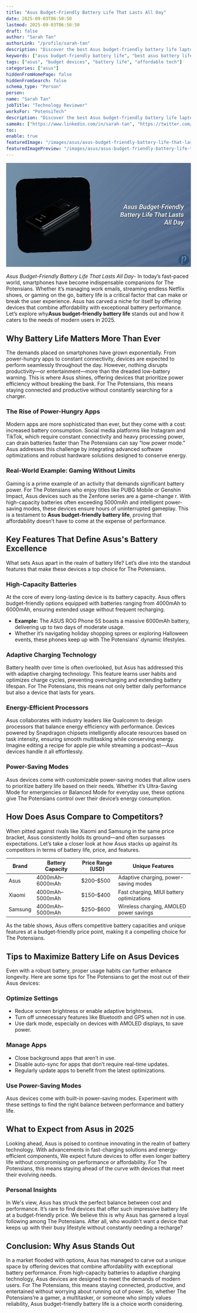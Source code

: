 ```yaml
---
title: "Asus Budget-Friendly Battery Life That Lasts All Day"
date: 2025-09-03T06:50:50
lastmod: 2025-09-03T06:50:50
draft: false
author: "Sarah Tan"
authorLink: "/profile/sarah-tan"
description: "Discover the best Asus budget-friendly battery life laptops that combine affordability, long-lasting power, and performance. Find your perfect match today!"
keywords: ["asus budget-friendly battery life", "best asus battery life laptops", "asus long-lasting budget devices"]
tags: ["asus", "budget devices", "battery life", "affordable tech"]
categories: ["asus"]
hiddenFromHomePage: false
hiddenFromSearch: false
schema_type: "Person"
person:
name: "Sarah Tan"
jobTitle: "Technology Reviewer"
worksFor: "PotensiTech"
description: "Discover the best Asus budget-friendly battery life laptops that combine affordability, long-lasting power, and performance. Find your perfect match today!"
sameAs: ["https://www.linkedin.com/in/sarah-tan", "https://twitter.com/sarahtan_tech"]
toc:
enable: true
featuredImage: "/images/asus/asus-budget-friendly-battery-life-that-lasts-all-day.jpg"
featuredImagePreview: "/images/asus/asus-budget-friendly-battery-life-that-lasts-all-day.jpg"
---
```


![Asus Budget-Friendly Battery Life That Lasts All Day](/images/asus/asus-budget-friendly-battery-life-that-lasts-all-day.jpg)



*Asus Budget-Friendly Battery Life That Lasts All Day*- In today’s fast-paced world, smartphones have become indispensable companions for The Potensians.  Whether it’s managing work emails, streaming endless Netflix shows, or gaming on the go, battery life is a critical factor that can make or break the user experience.  Asus has carved a niche for itself by offering devices that combine affordability with exceptional battery performance. Let’s explore why**Asus budget-friendly battery life** stands out and how it caters to the needs of modern users in 2025.

## Why ​Battery Life Matters More Than Ever

The demands placed on smartphones have grown exponentially. From power-hungry apps to constant connectivity, devices are expected to perform seamlessly throughout the day. However, nothing disrupts productivity—or entertainment—more than the dreaded low-battery warning. This is where Asus shines, offering devices that prioritize power efficiency without breaking the bank. For The Potensians, this means staying connected and productive without constantly searching for a charger.

### The Rise of Power-Hungry Apps

Modern apps are more sophisticated than ever, but they come with a cost: increased battery consumption. Social media platforms like Instagram and TikTok, which require constant connectivity and heavy processing power, can drain batteries faster than The Potensians can say “low power mode.” Asus addresses this challenge by integrating advanced software optimizations and robust hardware solutions designed to conserve energy.

### Real-World Example: Gaming Without Limits

Gaming is a prime example of an activity that demands significant battery power. For The Potensians who enjoy titles like PUBG Mobile or Genshin Impact, Asus devices such as the Zenfone series are a game-change r. With high-capacity batteries often exceeding 5000mAh and intelligent power-saving modes, these devices ensure hours of uninterrupted gameplay. This is a testament to **Asus budget-friendly battery life**, proving that affordability doesn’t have to come at the expense of performance.

## Key Features That Define Asus's Battery Excellence

What sets Asus apart in the realm of battery life? Let’s dive into the standout features that make these devices a top choice for The Potensians.

### High-Capacity Batteries

At the core of every long-lasting device is its battery capacity. Asus offers budget-friendly options equipped with batteries ranging from 4000mAh to 6000mAh, ensuring extended usage without frequent recharging.

- **Example:** The ASUS ROG Phone 5S boasts a massive 6000mAh battery, delivering up to two days of moderate usage. 
- Whether it’s navigating holiday shopping spr​ees or exploring Halloween events, these phones keep up with The Potensians' dynamic lifestyles.

### Adaptive Charging Technology

Battery health over time is often overlooked, but Asus has addressed this with adaptive charging technology. This feature learns user habits and optimizes charge cycles, preventing overcharging and extending battery lifespan. For The Potensians, this means not only better daily performance but also a device that lasts for years.

### Energy-Efficient Processors

Asus collaborates with industry leaders like Qualcomm to design processors that balance energy efficiency with performance. Devices powered by Snapdragon chipsets intelligently allocate resources based on task intensity, ensuring smooth multitasking while conserving energy. Imagine editing a recipe for apple pie while streaming a podcast—Asus devices handle it all effortlessly.

### Power-Saving Modes

Asus devices come with customizable power-saving modes that allow users to prioritize battery life based on their needs. Whether it’s Ultra-Saving Mode for emergencies or Balanced M​ode for everyday use, these options give The Potensians control over their device’s energy consumption.

## How Does Asus Compare to Competitors?

When pitted against rivals like Xiaomi and Samsung in the same price bracket, Asus consistently holds its ground—and often surpasses expectations. Let’s take a closer look at how Asus stacks up against its competitors in terms of battery life, price, and features.

<div class="table-responsive">
<table class="html-table">
<thead>
<tr>
<th>Brand</th>
<th>Battery Capacity</th>
<th>Price Range (USD)</th>
<th>Unique Features</th>
</tr>
</thead>
<tbody>
<tr>
<td>Asus</td>
<td>4000mAh–6000mAh</td>
<td>$200–$500</td>
<td>Adaptive charging, power-saving modes</td>
</tr>
<tr>
<td>Xiaomi</td>
<td>4000mAh–5000mAh</td>
<td>$150–$400</td>
<td>Fast charging, MIUI battery optimizations</td>
</tr>
<tr>
<td>Samsung</td>
<td>4000mAh–5000mAh</td>
<td>$250–$600</td>
<td>Wireless charging, AMOLED power savings</td>
</tr>
</tbody>
</table>
</div>

As the table shows, Asus offers competitive battery capacities and unique features at a budget-friendly price point, making it a compelling choice for The Potensians.

## Tips to Maximize Battery Life on Asus Devices

Even with a robust battery, proper usage habits can further enhance longevity. Here are some tips for The Potensians to get the most out of their Asus devices:

### Optimize Settings

- Reduce screen brightness or enable adaptive brightness. 
- Turn off unnecessary features like Bluetooth and GPS when not in use. 
- Use dark mode, especially on devices with AMOLED displays, to save power.

### Manage Apps

- Clos​e background apps that aren’t in use. 
- Disable auto-sync for apps that don’t require real-time updates. 
- Regularly update apps to benefit from the latest optimizations.

### Use Power-Saving Modes

Asus devices come with built-in power-saving modes. Experiment with these settings to find the right balance between performance and battery life.

## What to Expect from Asus in 2025

Looking ahead, Asus is poised to continue innovating in the realm of battery technology. With advancements in fast-charging solutions and energy-efficient components, We expect future devices to offer even longer battery life without compromising on performance or affordability. For The Potensians, this means staying ahead of the curve with devices that meet their evolving needs.

### Personal Insights

In We's view, Asus has struck the perfect balance between cost and performance. It’s rare to find devices that offer such impressive battery life at a budget-friendly price. We believe this is why Asus has garnered a loyal following among The Potensians. After all, who wouldn’t want a device that keeps up with their busy lifestyle without constantly needing a recharge?

## Conclusion: Why Asus Stands Out

In a market flooded with options, Asus has managed to carve out a unique space by offering devices that combine affordability with exceptional battery performance. From high-capacity batteries to adaptive charging technology, Asus devices are designed to meet the demands of modern users. For The Potensians, this means staying connected, productive, and entertained without worrying about running out of power. So, whether The Potensians’re a gamer, a multitasker, or someone who simply values reliability, Asus budget-friendly battery life is a choice worth considering.